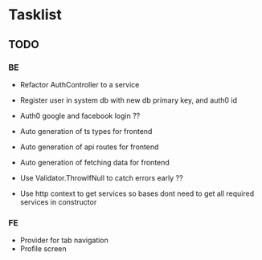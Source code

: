 # Tasklist

## TODO

### BE

- Refactor AuthController to a service
- Register user in system db with new db primary key, and auth0 id
- Auth0 google and facebook login ??

- Auto generation of ts types for frontend
- Auto generation of api routes for frontend
- Auto generation of fetching data for frontend

- Use Validator.ThrowIfNull to catch errors early ??
- Use http context to get services so bases dont need to get all required services in constructor

### FE

- Provider for tab navigation
- Profile screen
